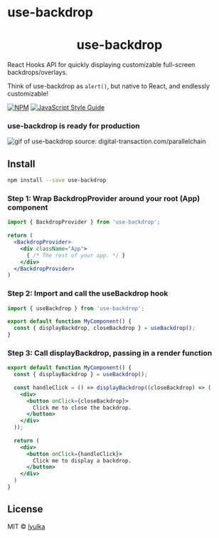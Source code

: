 # use-backdrop
<h1 style="text-align: center;">use-backdrop</h1>

React Hooks API for quickly displaying customizable full-screen backdrops/overlays.

Think of use-backdrop as `alert()`, but native to React, and endlessly customizable!

[![NPM](https://img.shields.io/npm/v/use-backdrop.svg)](https://www.npmjs.com/package/use-backdrop) [![JavaScript Style Guide](https://img.shields.io/badge/code_style-standard-brightgreen.svg)](https://standardjs.com)

### use-backdrop is ready for production

![gif of use-backdrop](https://adrio-misc-images.s3-ap-southeast-1.amazonaws.com/use-backdrop-demo-compressed.gif)
source: digital-transaction.com/parallelchain

## Install

```bash
npm install --save use-backdrop
```

### Step 1: Wrap BackdropProvider around your root (App) component

```jsx
import { BackdropProvider } from 'use-backdrop';
 
return (
  <BackdropProvider>
    <div className="App">
      { /* The rest of your app. */ }
    </div>
  </BackdropProvider>
)
```

### Step 2: Import and call the useBackdrop hook

```jsx
import { useBackdrop } from 'use-backdrop';
 
export default function MyComponent() {
  const { displayBackdrop, closeBackdrop } = useBackdrop();
}
```


### Step 3: Call displayBackdrop, passing in a render function
```jsx
export default function MyComponent() {
  const { displayBackdrop } = useBackdrop();
 
  const handleClick = () => displayBackdrop((closeBackdrop) => (
    <div>
      <button onClick={closeBackdrop}>
        Click me to close the backdrop.
      </button>
    </div>
  ));
 
  return (
    <div>
      <button onClick={handleClick}>
        Click me to display a backdrop.
      </button>
    </div>
  )
}
```

## License

MIT © [lyulka](https://github.com/lyulka)
